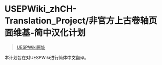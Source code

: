 # USEPWiki_zhCH-Translation_Project/非官方上古卷轴页面维基-简中汉化计划  
> [UESPWiki原址](http://en.uesp.net/wiki)  

本计划旨在对UESPWiki进行简体中文翻译。  
